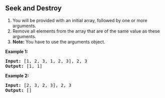 ## Seek and Destroy

1. You will be provided with an initial array, followed by one or more arguments. 
2. Remove all elements from the array that are of the same value as these arguments.
3. **Note:** You have to use the arguments object.

**Example 1:**
<pre>
<b>Input:</b> [1, 2, 3, 1, 2, 3], 2, 3
<b>Output:</b> [1, 1]
</pre>


**Example 2:**
<pre>
<b>Input:</b> [2, 3, 2, 3], 2, 3
<b>Output:</b> []
</pre>
